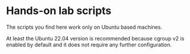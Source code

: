 # Hands-on lab scripts

The scripts you find here work only on Ubuntu based machines.

At least the Ubuntu 22.04 version is recommended because cgroup v2 is enabled by default and it does not require any further configuration. 